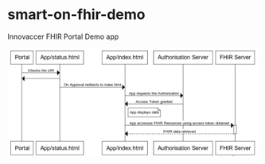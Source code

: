 # smart-on-fhir-demo

Innovaccer FHIR Portal Demo app


![Image description](./core/static/images/flowchart.png)
